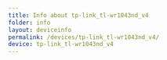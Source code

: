 ```yaml
---
title: Info about tp-link_tl-wr1043nd_v4
folder: info
layout: deviceinfo
permalink: /devices/tp-link_tl-wr1043nd_v4/
device: tp-link_tl-wr1043nd_v4
---
```


